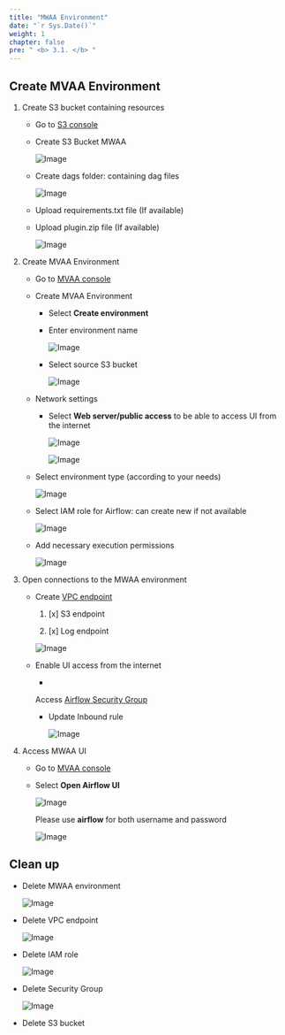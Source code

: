 ```yaml
---
title: "MWAA Environment"
date: "`r Sys.Date()`"
weight: 1
chapter: false
pre: " <b> 3.1. </b> "
---
```


## Create MVAA Environment

1. Create S3 bucket containing resources

    - Go to [S3 console](https://us-east-1.console.aws.amazon.com/s3/home?region=us-east-1#)
    - Create S3 Bucket MWAA

      ![Image](/repo_pmt_ws-fcj-003/images/3/1/31-01.png)

    - Create dags folder: containing dag files

      ![Image](/repo_pmt_ws-fcj-003/images/3/1/31-02.png)

    - Upload requirements.txt file (If available)
    - Upload plugin.zip file (If available)

      ![Image](/repo_pmt_ws-fcj-003/images/3/1/31-03.png)
2. Create MVAA Environment
    - Go to [MVAA console](https://us-east-1.console.aws.amazon.com/mwaa/home?region=us-east-1#environments)
    - Create MVAA Environment
        - Select **Create environment**
        - Enter environment name

          ![Image](/repo_pmt_ws-fcj-003/images/3/1/31-04.png)
        - Select source S3 bucket

          ![Image](/repo_pmt_ws-fcj-003/images/3/1/31-05.png)

    - Network settings
        - Select **Web server/public access** to be able to access UI from the internet

          ![Image](/repo_pmt_ws-fcj-003/images/3/1/31-06.png)

          ![Image](/repo_pmt_ws-fcj-003/images/3/1/31-07.png)

    - Select environment type (according to your needs)

      ![Image](/repo_pmt_ws-fcj-003/images/3/1/31-08.png)

    - Select IAM role for Airflow: can create new if not available

      ![Image](/repo_pmt_ws-fcj-003/images/3/1/31-09.png)

    - Add necessary execution permissions

      ![Image](/repo_pmt_ws-fcj-003/images/3/1/31-10.png)

3. Open connections to the MWAA environment

    - Create [VPC endpoint](https://us-east-1.console.aws.amazon.com/vpcconsole/home?region=us-east-1#Endpoints:)

        1. [x] S3 endpoint

        2. [x] Log endpoint

      ![Image](/repo_pmt_ws-fcj-003/images/3/1/31-11.png)

    - Enable UI access from the internet

        -
      Access [Airflow Security Group](https://us-east-1.console.aws.amazon.com/ec2/home?region=us-east-1#SecurityGroups:)

        - Update Inbound rule

          ![Image](/repo_pmt_ws-fcj-003/images/3/1/31-12.png)

4. Access MWAA UI

    - Go to [MVAA console](https://us-east-1.console.aws.amazon.com/mwaa/home?region=us-east-1#environments)

    - Select **Open Airflow UI**

      ![Image](/repo_pmt_ws-fcj-003/images/3/1/31-13.png)

      Please use **airflow** for both username and password

      ![Image](/repo_pmt_ws-fcj-003/images/3/1/31-14.png)

## Clean up

- Delete MWAA environment

  ![Image](/repo_pmt_ws-fcj-003/images/3/1/31-15.png)

- Delete VPC endpoint

  ![Image](/repo_pmt_ws-fcj-003/images/3/1/31-16.png)

- Delete IAM role

  ![Image](/repo_pmt_ws-fcj-003/images/3/1/31-17.png)

- Delete Security Group

  ![Image](/repo_pmt_ws-fcj-003/images/3/1/31-18.png)
- Delete S3 bucket